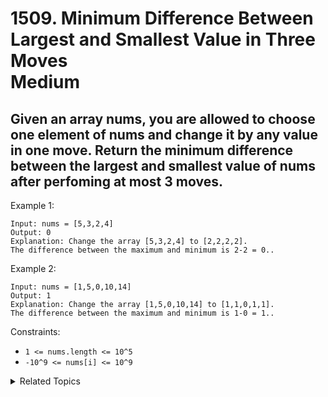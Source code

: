 # 1509. Minimum Difference Between Largest and Smallest Value in Three Moves<br> Medium

## Given an array nums, you are allowed to choose one element of nums and change it by any value in one move. Return the minimum difference between the largest and smallest value of nums after perfoming at most 3 moves.

Example 1:

```
Input: nums = [5,3,2,4]
Output: 0
Explanation: Change the array [5,3,2,4] to [2,2,2,2].
The difference between the maximum and minimum is 2-2 = 0..
```

Example 2:

```
Input: nums = [1,5,0,10,14]
Output: 1
Explanation: Change the array [1,5,0,10,14] to [1,1,0,1,1]. 
The difference between the maximum and minimum is 1-0 = 1..
```

Constraints:

- `1 <= nums.length <= 10^5`
- `-10^9 <= nums[i] <= 10^9`

<details>

<summary> Related Topics </summary>

-   `Array`
-   `Sort`

</details>
